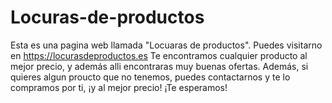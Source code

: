 # Locuras-de-productos

Esta es una pagina web llamada "Locuaras de productos". Puedes visitarno en https://locurasdeproductos.es
Te encontramos cualquier producto al mejor precio, y además alli encontraras muy buenas ofertas.
Además, si quieres algun proucto que no tenemos, puedes contactarnos y te lo compramos por ti, ¡y al mejor precio!
¡Te esperamos!
